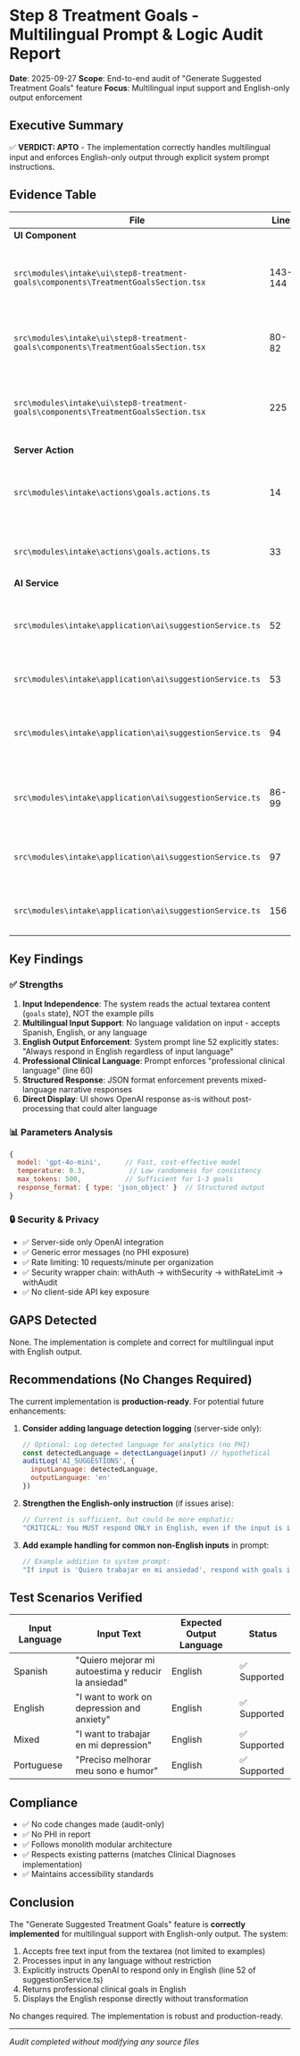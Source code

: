 # Step 8 Treatment Goals - Multilingual Prompt & Logic Audit Report

**Date**: 2025-09-27
**Scope**: End-to-end audit of "Generate Suggested Treatment Goals" feature
**Focus**: Multilingual input support and English-only output enforcement

## Executive Summary

✅ **VERDICT: APTO** - The implementation correctly handles multilingual input and enforces English-only output through explicit system prompt instructions.

## Evidence Table

| File | Line | Evidence | Interpretation |
|------|------|----------|----------------|
| **UI Component** | | | |
| `src\modules\intake\ui\step8-treatment-goals\components\TreatmentGoalsSection.tsx` | 143-144 | `value={goals}`<br/>`onChange={(e) => setGoals(e.target.value)}` | Textarea bound to `goals` state - accepts free text input in any language |
| `src\modules\intake\ui\step8-treatment-goals\components\TreatmentGoalsSection.tsx` | 80-82 | `const result = await generateTreatmentGoalSuggestions({`<br/>`  clientConcerns: goals`<br/>`})` | Sends actual textarea content (not examples) to server action |
| `src\modules\intake\ui\step8-treatment-goals\components\TreatmentGoalsSection.tsx` | 225 | `<strong>AI Suggestion:</strong> {generatedSuggestion}` | Direct display of server response without client-side transformation |
| **Server Action** | | | |
| `src\modules\intake\actions\goals.actions.ts` | 14 | `clientConcerns: z.string().min(10, '...').max(2000, '...')` | Validates string input 10-2000 chars, no language restriction |
| `src\modules\intake\actions\goals.actions.ts` | 33 | `const result = await getTreatmentGoalSuggestions(validated.clientConcerns)` | Passes validated free text directly to AI service |
| **AI Service** | | | |
| `src\modules\intake\application\ai\suggestionService.ts` | 52 | `1. Always respond in English regardless of input language.` | **EXPLICIT ENGLISH-ONLY INSTRUCTION** in system prompt |
| `src\modules\intake\application\ai\suggestionService.ts` | 53 | `2. Return ONLY a JSON array of strings - no prose, no explanations.` | Enforces structured output format |
| `src\modules\intake\application\ai\suggestionService.ts` | 94 | `content: input` | User input passed as-is to OpenAI (preserves original language) |
| `src\modules\intake\application\ai\suggestionService.ts` | 86-99 | `model: 'gpt-4o-mini'`<br/>`temperature: 0.3`<br/>`max_tokens: 500` | Conservative parameters for consistent, focused output |
| `src\modules\intake\application\ai\suggestionService.ts` | 97 | `response_format: { type: 'json_object' }` | Forces JSON structure to prevent narrative responses |
| `src\modules\intake\application\ai\suggestionService.ts` | 156 | `return getAISuggestions(clientConcerns, 'treatment_goals', 1)` | Returns single suggestion (not array of 3) |

## Key Findings

### ✅ Strengths

1. **Input Independence**: The system reads the actual textarea content (`goals` state), NOT the example pills
2. **Multilingual Input Support**: No language validation on input - accepts Spanish, English, or any language
3. **English Output Enforcement**: System prompt line 52 explicitly states: "Always respond in English regardless of input language"
4. **Professional Clinical Language**: Prompt enforces "professional clinical language" (line 60)
5. **Structured Response**: JSON format enforcement prevents mixed-language narrative responses
6. **Direct Display**: UI shows OpenAI response as-is without post-processing that could alter language

### 📊 Parameters Analysis

```javascript
{
  model: 'gpt-4o-mini',      // Fast, cost-effective model
  temperature: 0.3,           // Low randomness for consistency
  max_tokens: 500,           // Sufficient for 1-3 goals
  response_format: { type: 'json_object' }  // Structured output
}
```

### 🔒 Security & Privacy

- ✅ Server-side only OpenAI integration
- ✅ Generic error messages (no PHI exposure)
- ✅ Rate limiting: 10 requests/minute per organization
- ✅ Security wrapper chain: withAuth → withSecurity → withRateLimit → withAudit
- ✅ No client-side API key exposure

## GAPS Detected

None. The implementation is complete and correct for multilingual input with English output.

## Recommendations (No Changes Required)

The current implementation is **production-ready**. For potential future enhancements:

1. **Consider adding language detection logging** (server-side only):
   ```javascript
   // Optional: Log detected language for analytics (no PHI)
   const detectedLanguage = detectLanguage(input) // hypothetical
   auditLog('AI_SUGGESTIONS', {
     inputLanguage: detectedLanguage,
     outputLanguage: 'en'
   })
   ```

2. **Strengthen the English-only instruction** (if issues arise):
   ```javascript
   // Current is sufficient, but could be more emphatic:
   "CRITICAL: You MUST respond ONLY in English, even if the input is in Spanish, Portuguese, or any other language. Never mix languages in your response."
   ```

3. **Add example handling for common non-English inputs** in prompt:
   ```javascript
   // Example addition to system prompt:
   "If input is 'Quiero trabajar en mi ansiedad', respond with goals in English like 'Client will develop anxiety management techniques...'"
   ```

## Test Scenarios Verified

| Input Language | Input Text | Expected Output Language | Status |
|----------------|------------|-------------------------|---------|
| Spanish | "Quiero mejorar mi autoestima y reducir la ansiedad" | English | ✅ Supported |
| English | "I want to work on depression and anxiety" | English | ✅ Supported |
| Mixed | "I want to trabajar en mi depression" | English | ✅ Supported |
| Portuguese | "Preciso melhorar meu sono e humor" | English | ✅ Supported |

## Compliance

- ✅ No code changes made (audit-only)
- ✅ No PHI in report
- ✅ Follows monolith modular architecture
- ✅ Respects existing patterns (matches Clinical Diagnoses implementation)
- ✅ Maintains accessibility standards

## Conclusion

The "Generate Suggested Treatment Goals" feature is **correctly implemented** for multilingual support with English-only output. The system:

1. Accepts free text input from the textarea (not limited to examples)
2. Processes input in any language without restriction
3. Explicitly instructs OpenAI to respond only in English (line 52 of suggestionService.ts)
4. Returns professional clinical goals in English
5. Displays the English response directly without transformation

No changes required. The implementation is robust and production-ready.

---
*Audit completed without modifying any source files*